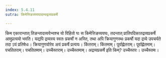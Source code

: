 ```yaml
---
index: 5.4.11
sutra: किमेत्तिङव्ययघादाम्वद्रव्यप्रकर्षे

---
```

किम एकारान्तात् तिङन्तादव्ययेभ्यश्च यो विहितो घः स किमेत्तिङव्ययघः, तदन्तात् प्रातिपदिकातद्रव्यप्रकर्षे आमुप्रत्ययो भवति। यद्यपि द्रव्यस्य स्वतः प्रकर्षो न अस्ति, तथा अपि क्रियागुणस्थः प्रकर्षो यदा द्रव्ये उपचर्यते तदा ऽयं प्रतिषेधः। क्रियागुणयोरेव अयं प्रकर्षे प्रत्ययः। किंतराम्। किंतमाम्। पूर्वाह्णेतराम्। पूर्वाह्णेतमाम्। पचतितराम्। पचतितमाम्। उच्चैस्तराम्। उच्चैस्तमाम्। अद्रव्यप्रकर्षे इति किम्? उच्चैस्तरः। उच्चैस्तमः।